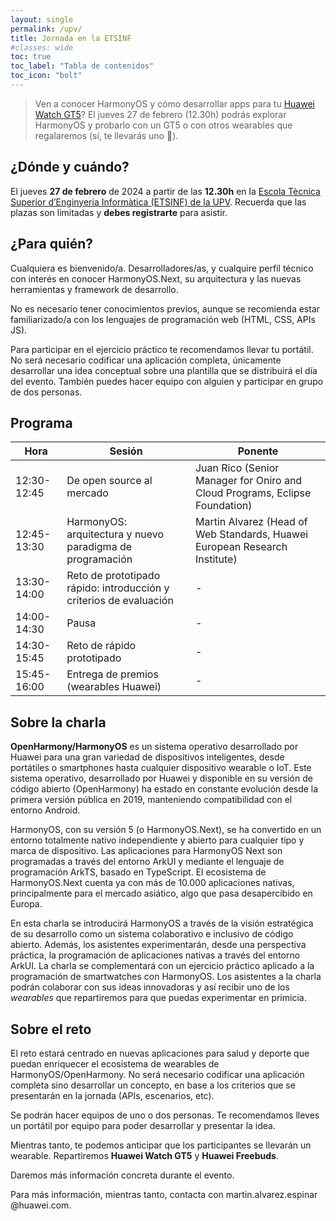 ```yaml
---
layout: single
permalink: /upv/
title: Jornada en la ETSINF
#classes: wide
toc: true
toc_label: "Tabla de contenidos"
toc_icon: "bolt"
---
```


<!--redirect from https://bit.ly/upv-harmonyos-->

> Ven a conocer HarmonyOS y cómo desarrollar apps para tu [Huawei Watch GT5](https://consumer.huawei.com/es/wearables/watch-gt5/specs/)? El jueves 27 de febrero (12.30h) podrás explorar HarmonyOS y probarlo con un GT5 o con otros wearables que regalaremos (sí, te llevarás uno 🙂).

## ¿Dónde y cuándo?

El jueves __27 de febrero__ de 2024 a partir de las __12.30h__ en la [Escola Tècnica Superior d’Enginyeria Informàtica (ETSINF) de la UPV](https://www.upv.es/entidades/etsinf/). Recuerda que las plazas son limitadas y __debes registrarte__ para asistir. 

## ¿Para quién?

Cualquiera es bienvenido/a. Desarrolladores/as, y cualquire perfil técnico con interés en conocer HarmonyOS.Next, su arquitectura y las nuevas herramientas y framework de desarrollo. 

No es necesario tener conocimientos previos, aunque se recomienda estar familiarizado/a con los lenguajes de programación web (HTML, CSS, APIs JS).

Para participar en el ejercicio práctico te recomendamos llevar tu portátil. No será necesario codificar una aplicación completa, únicamente desarrollar una idea conceptual sobre una plantilla que se distribuirá el día del evento. También puedes hacer equipo con alguien y participar en grupo de dos personas. 

## Programa 

| Hora | Sesión | Ponente |
|------|--------|---------|
| 12:30-12:45 | De open source al mercado | Juan Rico (Senior Manager for Oniro and Cloud Programs, Eclipse Foundation) |
| 12:45-13:30 | HarmonyOS: arquitectura y nuevo paradigma de programación | Martin Alvarez (Head of Web Standards, Huawei European Research Institute)|
| 13:30-14:00 | Reto de prototipado rápido: introducción y criterios de evaluación | - |
| 14:00-14:30 | Pausa | - |
| 14:30-15:45 | Reto de rápido prototipado | - |
| 15:45-16:00 | Entrega de premios (wearables Huawei) | - |

## Sobre la charla 

__OpenHarmony/HarmonyOS__ es un sistema operativo desarrollado por Huawei para una gran variedad de dispositivos inteligentes, desde portátiles o smartphones hasta cualquier dispositivo wearable o IoT. Este sistema operativo, desarrollado por Huawei y disponible en su versión de código abierto (OpenHarmony) ha estado en constante evolución desde la primera versión pública en 2019, manteniendo compatibilidad con el entorno Android. 

HarmonyOS, con su versión 5 (o HarmonyOS.Next), se ha convertido en un entorno totalmente nativo independiente y abierto para cualquier tipo y marca de dispositivo. Las aplicaciones para HarmonyOS Next son programadas a través del entorno ArkUI y mediante el lenguaje de programación ArkTS, basado en TypeScript. El ecosistema de HarmonyOS.Next cuenta ya con más de 10.000 aplicaciones nativas, principalmente para el mercado asiático, algo que pasa desapercibido en Europa.

En esta charla se introducirá HarmonyOS a través de la visión estratégica de su desarrollo como un sistema colaborativo e inclusivo de código abierto. Además, los asistentes experimentarán, desde una perspectiva práctica, la programación de aplicaciones nativas a través del entorno ArkUI. La charla se complementará con un ejercicio práctico aplicado a la programación de smartwatches con HarmonyOS. Los asistentes a la charla podrán colaborar con sus ideas innovadoras y así recibir uno de los _wearables_ que repartiremos para que puedas experimentar en primicia.

## Sobre el reto

El reto estará centrado en nuevas aplicaciones para salud y deporte que puedan enriquecer el ecosistema de wearables de HarmonyOS/OpenHarmony. No será necesario codificar una aplicación completa sino desarrollar un concepto, en base a los criterios que se presentarán en la jornada (APIs, escenarios, etc).   

Se podrán hacer equipos de uno o dos personas. Te recomendamos lleves un portátil por equipo para poder desarrollar y presentar la idea.

Mientras tanto, te podemos anticipar que los participantes se llevarán un wearable. Repartiremos __Huawei Watch GT5__ y __Huawei Freebuds__.

Daremos más información concreta durante el evento. 

Para más información, mientras tanto, contacta con martin.alvarez.espinar @huawei.com.


